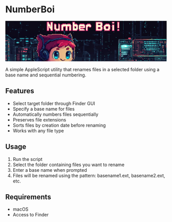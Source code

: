 # NumberBoi

![NumberBoi Banner](https://raw.githubusercontent.com/amisana/numberboi/main/iconset/numberboibanner/numberboibanner04.png)

A simple AppleScript utility that renames files in a selected folder using a base name and sequential numbering.

## Features

- Select target folder through Finder GUI
- Specify a base name for files
- Automatically numbers files sequentially
- Preserves file extensions
- Sorts files by creation date before renaming
- Works with any file type

## Usage

1. Run the script
2. Select the folder containing files you want to rename
3. Enter a base name when prompted
4. Files will be renamed using the pattern: basename1.ext, basename2.ext, etc.

## Requirements

- macOS
- Access to Finder 